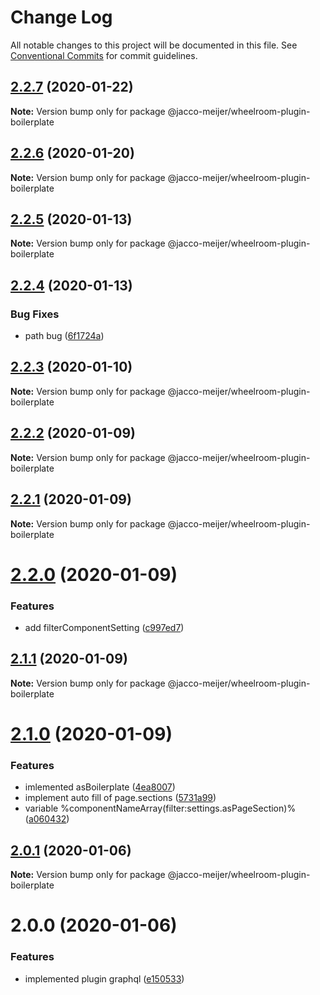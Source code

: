 # Change Log

All notable changes to this project will be documented in this file.
See [Conventional Commits](https://conventionalcommits.org) for commit guidelines.

## [2.2.7](https://github.com/jaccomeijer/wheelroom/compare/@jacco-meijer/wheelroom-plugin-boilerplate@2.2.6...@jacco-meijer/wheelroom-plugin-boilerplate@2.2.7) (2020-01-22)

**Note:** Version bump only for package @jacco-meijer/wheelroom-plugin-boilerplate





## [2.2.6](https://github.com/jaccomeijer/wheelroom/compare/@jacco-meijer/wheelroom-plugin-boilerplate@2.2.5...@jacco-meijer/wheelroom-plugin-boilerplate@2.2.6) (2020-01-20)

**Note:** Version bump only for package @jacco-meijer/wheelroom-plugin-boilerplate





## [2.2.5](https://github.com/jaccomeijer/wheelroom/compare/@jacco-meijer/wheelroom-plugin-boilerplate@2.2.4...@jacco-meijer/wheelroom-plugin-boilerplate@2.2.5) (2020-01-13)

**Note:** Version bump only for package @jacco-meijer/wheelroom-plugin-boilerplate





## [2.2.4](https://github.com/jaccomeijer/wheelroom/compare/@jacco-meijer/wheelroom-plugin-boilerplate@2.2.3...@jacco-meijer/wheelroom-plugin-boilerplate@2.2.4) (2020-01-13)


### Bug Fixes

* path bug ([6f1724a](https://github.com/jaccomeijer/wheelroom/commit/6f1724a28302002942931fc5f1efa56c554f78ee))





## [2.2.3](https://github.com/jaccomeijer/wheelroom/compare/@jacco-meijer/wheelroom-plugin-boilerplate@2.2.2...@jacco-meijer/wheelroom-plugin-boilerplate@2.2.3) (2020-01-10)

**Note:** Version bump only for package @jacco-meijer/wheelroom-plugin-boilerplate





## [2.2.2](https://github.com/jaccomeijer/wheelroom/compare/@jacco-meijer/wheelroom-plugin-boilerplate@2.2.1...@jacco-meijer/wheelroom-plugin-boilerplate@2.2.2) (2020-01-09)

**Note:** Version bump only for package @jacco-meijer/wheelroom-plugin-boilerplate





## [2.2.1](https://github.com/jaccomeijer/wheelroom/compare/@jacco-meijer/wheelroom-plugin-boilerplate@2.2.0...@jacco-meijer/wheelroom-plugin-boilerplate@2.2.1) (2020-01-09)

**Note:** Version bump only for package @jacco-meijer/wheelroom-plugin-boilerplate





# [2.2.0](https://github.com/jaccomeijer/wheelroom/compare/@jacco-meijer/wheelroom-plugin-boilerplate@2.1.1...@jacco-meijer/wheelroom-plugin-boilerplate@2.2.0) (2020-01-09)


### Features

* add filterComponentSetting ([c997ed7](https://github.com/jaccomeijer/wheelroom/commit/c997ed7))





## [2.1.1](https://github.com/jaccomeijer/wheelroom/compare/@jacco-meijer/wheelroom-plugin-boilerplate@2.1.0...@jacco-meijer/wheelroom-plugin-boilerplate@2.1.1) (2020-01-09)

**Note:** Version bump only for package @jacco-meijer/wheelroom-plugin-boilerplate





# [2.1.0](https://github.com/jaccomeijer/wheelroom/compare/@jacco-meijer/wheelroom-plugin-boilerplate@2.0.1...@jacco-meijer/wheelroom-plugin-boilerplate@2.1.0) (2020-01-09)


### Features

* imlemented asBoilerplate ([4ea8007](https://github.com/jaccomeijer/wheelroom/commit/4ea8007))
* implement auto fill of page.sections ([5731a99](https://github.com/jaccomeijer/wheelroom/commit/5731a99))
* variable %componentNameArray(filter:settings.asPageSection)% ([a060432](https://github.com/jaccomeijer/wheelroom/commit/a060432))





## [2.0.1](https://github.com/jaccomeijer/wheelroom/compare/@jacco-meijer/wheelroom-plugin-boilerplate@2.0.0...@jacco-meijer/wheelroom-plugin-boilerplate@2.0.1) (2020-01-06)

**Note:** Version bump only for package @jacco-meijer/wheelroom-plugin-boilerplate





# 2.0.0 (2020-01-06)


### Features

* implemented plugin graphql ([e150533](https://github.com/jaccomeijer/wheelroom/commit/e15053382562e2fde4e3a9fc92753bf969ac5cde))
